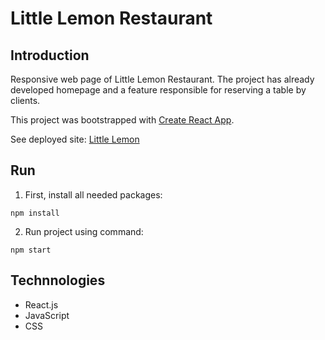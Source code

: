 # Little Lemon Restaurant

## Introduction
Responsive web page of Little Lemon Restaurant.
The project has already developed homepage and a feature responsible for reserving a table by clients.

This project was bootstrapped with [Create React App](https://github.com/facebook/create-react-app).

See deployed site: [Little Lemon](https://stkrolikiewicz.github.io/little-lemon-restaurant)

## Run

1. First, install all needed packages:
```
npm install
```

2. Run project using command:
```
npm start
```

## Technnologies
* React.js
* JavaScript
* CSS

